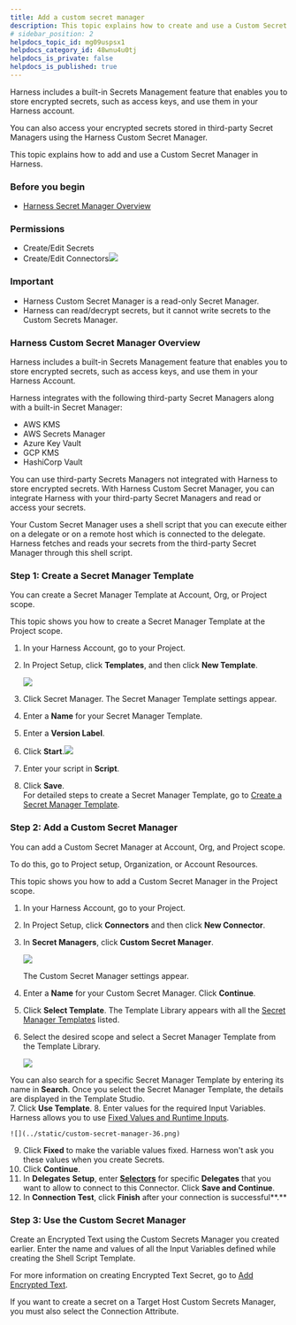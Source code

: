 ```yaml
---
title: Add a custom secret manager
description: This topic explains how to create and use a Custom Secret Manager.
# sidebar_position: 2
helpdocs_topic_id: mg09uspsx1
helpdocs_category_id: 48wnu4u0tj
helpdocs_is_private: false
helpdocs_is_published: true
---
```


Harness includes a built-in Secrets Management feature that enables you to store encrypted secrets, such as access keys, and use them in your Harness account.

You can also access your encrypted secrets stored in third-party Secret Managers using the Harness Custom Secret Manager.

This topic explains how to add and use a Custom Secret Manager in Harness.

### Before you begin

* [Harness Secret Manager Overview](/docs/platform/secrets/secrets-management/harness-secret-manager-overview)

### Permissions

* Create/Edit Secrets
* Create/Edit Connectors![](../../Secrets/static/custom-secret-manager-31.png)

### Important

* Harness Custom Secret Manager is a read-only Secret Manager.
* Harness can read/decrypt secrets, but it cannot write secrets to the Custom Secrets Manager.

### Harness Custom Secret Manager Overview

Harness includes a built-in Secrets Management feature that enables you to store encrypted secrets, such as access keys, and use them in your Harness Account. 

Harness integrates with the following third-party Secret Managers along with a built-in Secret Manager:

* AWS KMS
* AWS Secrets Manager
* Azure Key Vault
* GCP KMS
* HashiCorp Vault

You can use third-party Secrets Managers not integrated with Harness to store encrypted secrets. With Harness Custom Secret Manager, you can integrate Harness with your third-party Secret Managers and read or access your secrets.

Your Custom Secret Manager uses a shell script that you can execute either on a delegate or on a remote host which is connected to the delegate. Harness fetches and reads your secrets from the third-party Secret Manager through this shell script.

### Step 1: Create a Secret Manager Template

You can create a Secret Manager Template at Account, Org, or Project scope.

This topic shows you how to create a Secret Manager Template at the Project scope.

1. In your Harness Account, go to your Project.

2. In Project Setup, click **Templates**, and then click **New Template**.
   
   ![](../static/custom-secret-manager-32.png)

3. Click Secret Manager. The Secret Manager Template settings appear.
4. Enter a **Name** for your Secret Manager Template.
5. Enter a **Version Label**.
6. Click **Start**.![](../../Secrets/static/custom-secret-manager-33.png)
7. Enter your script in **Script**.
8. Click **Save**.  
For detailed steps to create a Secret Manager Template, go to [Create a Secret Manager Template](../../13_Templates/create-a-secret-manager-template.md).

### Step 2: Add a Custom Secret Manager

You can add a Custom Secret Manager at Account, Org, and Project scope.

To do this, go to Project setup, Organization, or Account Resources.

This topic shows you how to add a Custom Secret Manager in the Project scope.

1. In your Harness Account, go to your Project.
2. In Project Setup, click **Connectors** and then click **New Connector**.
3. In **Secret Managers**, click **Custom Secret Manager**.

   ![](../../Secrets/static/custom-secret-manager-34.png)
   
   The Custom Secret Manager settings appear.
4. Enter a **Name** for your Custom Secret Manager. Click **Continue**.
5. Click **Select Template**. The Template Library appears with all the [Secret Manager Templates](../../13_Templates/create-a-secret-manager-template.md) listed.
6. Select the desired scope and select a Secret Manager Template from the Template Library.
   
   ![](../../Secrets/static/custom-secret-manager-35.png)

  You can also search for a specific Secret Manager Template by entering its name in **Search**.
  Once you select the Secret Manager Template, the details are displayed in the Template Studio.  
7. Click **Use Template**.
8. Enter values for the required Input Variables.  
   Harness allows you to use [Fixed Values and Runtime Inputs](../../20_References/runtime-inputs.md).
	
	![](../static/custom-secret-manager-36.png)

9. Click **Fixed** to make the variable values fixed. Harness won't ask you these values when you create Secrets.
10. Click **Continue**.
11. In **Delegates** **Setup**, enter [**Selectors**](../../delegates/manage-delegates/select-delegates-with-selectors.md#option-select-a-delegate-for-a-connector-using-tags) for specific **Delegates** that you want to allow to connect to this Connector. Click **Save and Continue**.
12. In **Connection Test**, click **Finish** after your connection is successful**.**

### Step 3: Use the Custom Secret Manager

Create an Encrypted Text using the Custom Secrets Manager you created earlier. Enter the name and values of all the Input Variables defined while creating the Shell Script Template. 

For more information on creating Encrypted Text Secret, go to [Add Encrypted Text](/docs/platform/secrets/add-use-text-secrets).

If you want to create a secret on a Target Host Custom Secrets Manager, you must also select the Connection Attribute.

